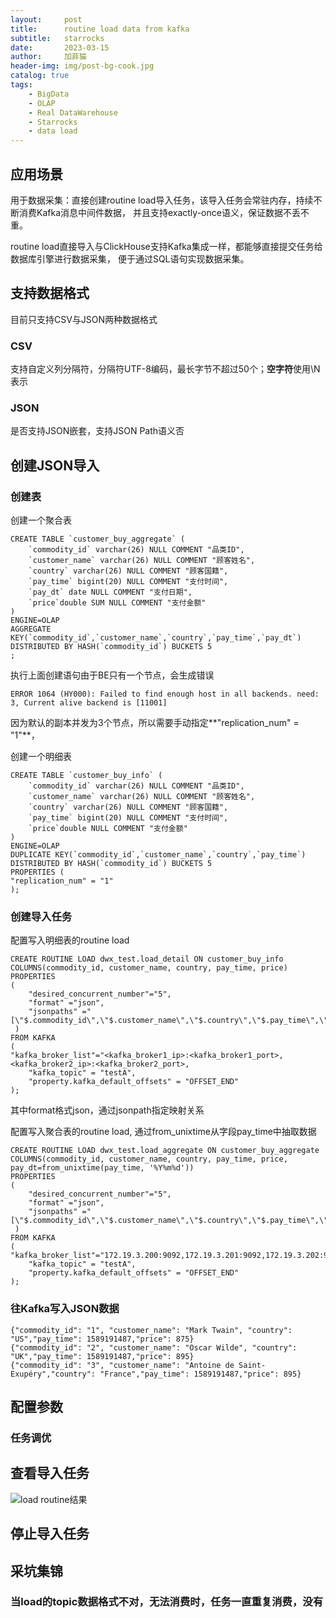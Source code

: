 ```yaml
---
layout:     post
title:      routine load data from kafka
subtitle:   starrocks
date:       2023-03-15
author:     加菲猫
header-img: img/post-bg-cook.jpg
catalog: true
tags:
    - BigData
    - OLAP
    - Real DataWarehouse
    - Starrocks
    - data load
---
```


## 应用场景

用于数据采集：直接创建routine load导入任务，该导入任务会常驻内存，持续不断消费Kafka消息中间件数据，
并且支持exactly-once语义，保证数据不丢不重。

routine load直接导入与ClickHouse支持Kafka集成一样，都能够直接提交任务给数据库引擎进行数据采集，
便于通过SQL语句实现数据采集。

## 支持数据格式

目前只支持CSV与JSON两种数据格式

### CSV

支持自定义列分隔符，分隔符UTF-8编码，最长字节不超过50个；**空字符**使用\\N表示

### JSON

是否支持JSON嵌套，支持JSON Path语义否

## 创建JSON导入

### 创建表

创建一个聚合表

```
CREATE TABLE `customer_buy_aggregate` ( 
    `commodity_id` varchar(26) NULL COMMENT "品类ID", 
    `customer_name` varchar(26) NULL COMMENT "顾客姓名", 
    `country` varchar(26) NULL COMMENT "顾客国籍", 
    `pay_time` bigint(20) NULL COMMENT "支付时间", 
    `pay_dt` date NULL COMMENT "支付日期", 
    `price`double SUM NULL COMMENT "支付金额"
)
ENGINE=OLAP
AGGREGATE KEY(`commodity_id`,`customer_name`,`country`,`pay_time`,`pay_dt`) 
DISTRIBUTED BY HASH(`commodity_id`) BUCKETS 5
; 
```

执行上面创建语句由于BE只有一个节点，会生成错误
```
ERROR 1064 (HY000): Failed to find enough host in all backends. need: 3, Current alive backend is [11001]
```

因为默认的副本并发为3个节点，所以需要手动指定**"replication_num" = "1"**，

创建一个明细表
```
CREATE TABLE `customer_buy_info` ( 
    `commodity_id` varchar(26) NULL COMMENT "品类ID", 
    `customer_name` varchar(26) NULL COMMENT "顾客姓名", 
    `country` varchar(26) NULL COMMENT "顾客国籍", 
    `pay_time` bigint(20) NULL COMMENT "支付时间", 
    `price`double NULL COMMENT "支付金额"
)
ENGINE=OLAP
DUPLICATE KEY(`commodity_id`,`customer_name`,`country`,`pay_time`) 
DISTRIBUTED BY HASH(`commodity_id`) BUCKETS 5
PROPERTIES (
"replication_num" = "1"
); 
```

### 创建导入任务

配置写入明细表的routine load

```
CREATE ROUTINE LOAD dwx_test.load_detail ON customer_buy_info
COLUMNS(commodity_id, customer_name, country, pay_time, price)
PROPERTIES
(
    "desired_concurrent_number"="5",
    "format" ="json",
    "jsonpaths" ="[\"$.commodity_id\",\"$.customer_name\",\"$.country\",\"$.pay_time\",\"$.price\"]"
 )
FROM KAFKA
(
"kafka_broker_list"="<kafka_broker1_ip>:<kafka_broker1_port>,<kafka_broker2_ip>:<kafka_broker2_port>,
    "kafka_topic" = "testA",
    "property.kafka_default_offsets" = "OFFSET_END"
);
```
其中format格式json，通过jsonpath指定映射关系

配置写入聚合表的routine load, 通过from_unixtime从字段pay_time中抽取数据
```
CREATE ROUTINE LOAD dwx_test.load_aggregate ON customer_buy_aggregate
COLUMNS(commodity_id, customer_name, country, pay_time, price, pay_dt=from_unixtime(pay_time, '%Y%m%d'))
PROPERTIES
(
    "desired_concurrent_number"="5",
    "format" ="json",
    "jsonpaths" ="[\"$.commodity_id\",\"$.customer_name\",\"$.country\",\"$.pay_time\",\"$.price\"]"
 )
FROM KAFKA
(
"kafka_broker_list"="172.19.3.200:9092,172.19.3.201:9092,172.19.3.202:9092",
    "kafka_topic" = "testA",
    "property.kafka_default_offsets" = "OFFSET_END"
);
```

### 往Kafka写入JSON数据
```
{"commodity_id": "1", "customer_name": "Mark Twain", "country": "US","pay_time": 1589191487,"price": 875}
{"commodity_id": "2", "customer_name": "Oscar Wilde", "country": "UK","pay_time": 1589191487,"price": 895}
{"commodity_id": "3", "customer_name": "Antoine de Saint-Exupéry","country": "France","pay_time": 1589191487,"price": 895}
```


## 配置参数

### 任务调优

## 查看导入任务 

![load routine结果](https://dimu.github.io/img/summary/database/starrocks/show_load_routine_kafka.png "查看load routine结果")

## 停止导入任务

## 采坑集锦

### 当load的topic数据格式不对，无法消费时，任务一直重复消费，没有